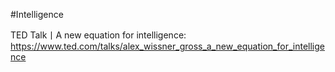 #Intelligence 

TED Talk丨A new equation for intelligence:
https://www.ted.com/talks/alex_wissner_gross_a_new_equation_for_intelligence